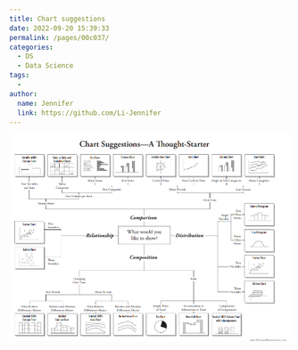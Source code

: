 ```yaml
---
title: Chart suggestions
date: 2022-09-20 15:39:33
permalink: /pages/00c037/
categories:
  - DS
  - Data Science
tags:
  - 
author: 
  name: Jennifer
  link: https://github.com/Li-Jennifer
---
```



![](../../img/chatsuggestions.png)
